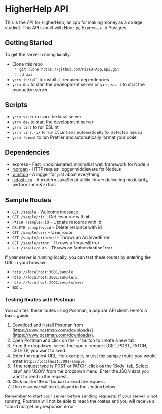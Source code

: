 # HigherHelp API

This is the API for HigherHelp, an app for making money as a college student. This API is built with Node.js, Express, and Postgres.

## Getting Started

To get the server running locally:

- Clone this repo
  - `git clone https://github.com/HireU-App/api.git`
  - `cd api`
- `yarn install` to install all required dependencies
- `yarn dev` to start the development server or `yarn start` to start the production server

## Scripts

- `yarn start` to start the local server
- `yarn dev` to start the development server
- `yarn lint` to run ESLint
- `yarn lint:fix` to run ESLint and automatically fix detected issues
- `yarn format` to run Prettier and automatically format your code

## Dependencies

- [express](https://github.com/expressjs/express) - Fast, unopinionated, minimalist web framework for Node.js
- [morgan](https://github.com/expressjs/morgan) - HTTP request logger middleware for Node.js
- [winston](https://github.com/winstonjs/winston) - A logger for just about everything
- [lodash-es](https://github.com/lodash/lodash) - A modern JavaScript utility library delivering modularity, performance & extras

## Sample Routes

- `GET /sample` - Welcome message
- `GET /sample/:id` - Get resource with id
- `PATCH /sample/:id` - Update resource with id
- `DELETE /sample/:id` - Delete resource with id
- `GET /sample/user` - User route
- `GET /sample/archived` - Throws an ArchivedError
- `GET /sample/error` - Throws a RequestError
- `GET /sample/auth` - Throws an AuthenticationError

If your server is running locally, you can test these routes by entering the URL in your browser:

- `http://localhost:3001/sample`
- `http://localhost:3001/sample/1`
- `http://localhost:3001/sample/user`
- etc...

### Testing Routes with Postman

You can test these routes using Postman, a popular API client. Here's a basic guide:

1. Download and install Postman from [https://www.postman.com/downloads/](https://www.postman.com/downloads/).
2. Open Postman and click on the '+' button to create a new tab.
3. From the dropdown, select the type of request (GET, POST, PATCH, DELETE) you want to send.
4. Enter the request URL. For example, to test the sample route, you would enter `http://localhost:3001/sample`.
5. If the request type is POST or PATCH, click on the 'Body' tab. Select 'raw' and 'JSON' from the dropdown menu. Enter the JSON data you want to send in the request.
6. Click on the 'Send' button to send the request.
7. The response will be displayed in the section below.

Remember to start your server before sending requests. If your server is not running, Postman will not be able to reach the routes and you will receive a 'Could not get any response' error.
